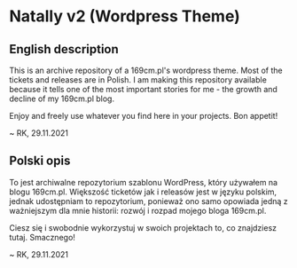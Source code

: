 # Natally v2 (Wordpress Theme)

## English description

This is an archive repository of a 169cm.pl's wordpress theme. Most of the tickets and releases are in Polish. I am making this repository available because it tells one of the most important stories for me - the growth and decline of my 169cm.pl blog.

Enjoy and freely use whatever you find here in your projects. Bon appetit!

~ RK, 29.11.2021

## Polski opis

To jest archiwalne repozytorium szablonu WordPress, który używałem na blogu 169cm.pl. Większość ticketów jak i releasów jest w języku polskim, jednak udostępniam to repozytorium, ponieważ ono samo opowiada jedną z ważniejszym dla mnie historii: rozwój i rozpad mojego bloga 169cm.pl.

Ciesz się i swobodnie wykorzystuj w swoich projektach to, co znajdziesz tutaj. Smacznego!

~ RK, 29.11.2021
